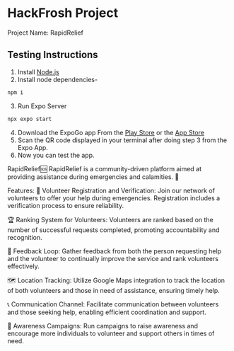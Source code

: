 # HackFrosh Project
Project Name: RapidRelief

## Testing Instructions
1. Install [Node.js](https://nodejs.org/en)
2. Install node dependencies-
```bash
npm i
```
3. Run Expo Server
```bash
npx expo start
```
4. Download the ExpoGo app From the [Play Store](https://play.google.com/store/apps/details?id=host.exp.exponent) or the [App Store](https://apps.apple.com/in/app/expo-go/id982107779)
5. Scan the QR code displayed in your terminal after doing step 3 from the Expo App.
6. Now you can test the app.

RapidRelief🆘
RapidRelief is a community-driven platform aimed at providing assistance during emergencies and calamities. 🚨

Features:
🤝 Volunteer Registration and Verification: Join our network of volunteers to offer your help during emergencies. Registration includes a verification process to ensure reliability.

🏆 Ranking System for Volunteers: Volunteers are ranked based on the number of successful requests completed, promoting accountability and recognition.

🔄 Feedback Loop: Gather feedback from both the person requesting help and the volunteer to continually improve the service and rank volunteers effectively.

🗺️ Location Tracking: Utilize Google Maps integration to track the location of both volunteers and those in need of assistance, ensuring timely help.

📞 Communication Channel: Facilitate communication between volunteers and those seeking help, enabling efficient coordination and support.

📣 Awareness Campaigns: Run campaigns to raise awareness and encourage more individuals to volunteer and support others in times of need.
